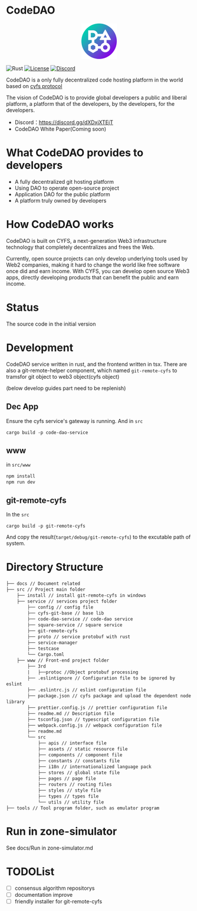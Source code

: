 # CodeDAO

<p align="center">
<img src="./docs/img/logo.png"/>
</p>

![Rust](https://img.shields.io/badge/rustc-1.57%2B-green?style=plastic)
[![License](https://img.shields.io/badge/License-BSD_2--Clause-orange.svg)](https://opensource.org/licenses/BSD-2-Clause)
[![Discord](https://badgen.net/badge/icon/discord?icon=discord&label)](https://discord.gg/dXDxjXTEjT)

CodeDAO is a only fully decentralized code hosting platform in the world based on [cyfs protocol](https://github.com/buckyos/CYFS)

The vision of CodeDAO is to provide global developers a public and liberal platform, a platform that of the developers, by the developers, for the developers.

- Discord：https://discord.gg/dXDxjXTEjT
- CodeDAO White Paper(Coming soon)

# What CodeDAO provides to developers

- A fully decentralized git hosting platform
- Using DAO to operate open-source project
- Application DAO for the public platform
- A platform truly owned by developers

# How CodeDAO works

CodeDAO is built on CYFS, a next-generation Web3 infrastructure technology that completely decentralizes and frees the Web.

Currently, open source projects can only develop underlying tools used by Web2 companies, making it hard to change the world like free software once did and earn income. With CYFS, you can develop open source Web3 apps, directly developing products that can benefit the public and earn income.

# Status

The source code in the initial version

# Development

CodeDAO service written in rust, and the frontend written in tsx.
There are also a git-remote-helper component, which named `git-remote-cyfs` to tramsfor git object to web3 object(cyfs object)

(below develop guides part need to be replenish)

## Dec App

Ensure the cyfs service's gateway is running.
And in `src`

```
cargo build -p code-dao-service
```

## www

in `src/www`

```
npm install
npm run dev
```

## git-remote-cyfs

In the `src`

```
cargo build -p git-remote-cyfs
```

And copy the result(`target/debug/git-remote-cyfs`) to the excutable path of system.

# Directory Structure

```
├── docs // Document related
├── src // Project main folder
    ├── install // install git-remote-cyfs in windows
    ├── service // services project folder
        ├── config // config file
        ├── cyfs-git-base // base lib
        ├── code-dao-service // code-dao service
        ├── square-service // square service
        ├── git-remote-cyfs
        ├── proto // service protobuf with rust
        ├── service-manager
        ├── testcase
        └── Cargo.toml
    ├── www // Front-end project folder
        ├── 3rd
        |   ├──protoc //Object protobuf processing
        ├── .eslintignore // Configuration file to be ignored by eslint
        ├── .eslintrc.js // eslint configuration file
        ├── package.json // cyfs package and upload the dependent node library
        ├── prettier.config.js // prettier configuration file
        ├── readme.md // Description file
        ├── tsconfig.json // typescript configuration file
        ├── webpack.config.js // webpack configuration file
        ├── readme.md
        └── src
            ├── apis // interface file
            ├── assets // static resource file
            ├── components // component file
            ├── constants // constants file
            ├── i18n // internationalized language pack
            ├── stores // global state file
            ├── pages // page file
            ├── routers // routing files
            ├── styles // style file
            ├── types // types file
            └── utils // utility file
├── tools // Tool program folder, such as emulator program
```

# Run in zone-simulator

See docs/Run in zone-simulator.md

# TODOList

- [ ] consensus algorithm repositorys
- [ ] documentation improve
- [ ] friendly installer for git-remote-cyfs
